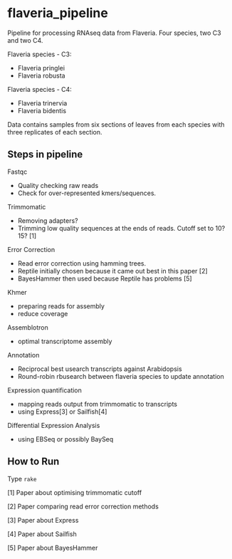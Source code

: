 flaveria_pipeline
=================

Pipeline for processing RNAseq data from Flaveria.
Four species, two C3 and two C4.

Flaveria species - C3:
 - Flaveria pringlei	
 - Flaveria robusta

Flaveria species - C4:
 - Flaveria trinervia
 - Flaveria bidentis

Data contains samples from six sections of leaves from each species with three replicates of each section.

## Steps in pipeline

Fastqc
 - Quality checking raw reads
 - Check for over-represented kmers/sequences.

Trimmomatic
 - Removing adapters?
 - Trimming low quality sequences at the ends of reads. Cutoff set to 10? 15? [1]

Error Correction
 - Read error correction using hamming trees. 
 - Reptile initially chosen because it came out best in this paper [2]
 - BayesHammer then used because Reptile has problems [5]

Khmer
 - preparing reads for assembly
 - reduce coverage

Assemblotron
 - optimal transcriptome assembly

Annotation
 - Reciprocal best usearch transcripts against Arabidopsis
 - Round-robin rbusearch between flaveria species to update annotation

Expression quantification
 - mapping reads output from trimmomatic to transcripts
 - using Express[3] or Sailfish[4]

Differential Expression Analysis
 - using EBSeq or possibly BaySeq

## How to Run

Type `rake`



[1] Paper about optimising trimmomatic cutoff

[2] Paper comparing read error correction methods

[3] Paper about Express

[4] Paper about Sailfish

[5] Paper about BayesHammer